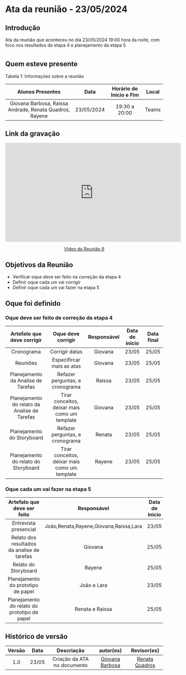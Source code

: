 # Ata da reunião - 23/05/2024

## Introdução
Ata da reunião que aconteceu no dia 23/05/2024 19:00 hora da noite, com foco nos resultados da etapa 4 e planejamento da etapa 5

#

## Quem esteve presente

Tabela 1: Informações sobre a reunião

| Alunos Presentes       | Data | Horário de Inicio e Fim                                 | Local            |
| :--------: | :----: | :--------------------:                    | :---------------: |
|   Giovana Barbosa, Raissa Andrade, Renata Quadros, Rayene |  23/05/2024   | 19:30 a 20:00 | Teams  | 

## Link da gravação

<p style="text-align: center"><iframe width="560" height="315" src="https://www.youtube.com/embed/5vc8x5rF0Ms " title="YouTube video player" frameborder="0" allow="accelerometer; autoplay; clipboard-write; encrypted-media; gyroscope; picture-in-picture; web-share" referrerpolicy="strict-origin-when-cross-origin" allowfullscreen></iframe></p>
<p style="text-align: center"><a href="https://youtu.be/5vc8x5rF0Ms " target="blanket">Vídeo da Reunião 6</a></p>

## Objetivos da Reunião

- Verificar oque deve ser feito na correção da etapa 4
- Definir oque cada um vai corrigir
- Definir oque cada um vai fazer na etapa 5

## Oque foi definido

### Oque deve ser feito de correção da etapa 4
|                  Artefato que deve corrigir                        |           Oque deve corrigir          |                    Responsável                    | Data de inicio          | Data final        |
| :----------------------------------------------------------: | :-------------------------------: | :-------------------------------------------------: | :-------------------------------: |  :-------------------------------: | 
|Cronograma| Corrigir datas |Giovana|23/05|25/05|
|Reuniões| Especifircar mais as atas| Giovana |23/05|25/05
|Planejamento da Analise de Tarefas|Refazer perguntas, e cronograma|Raissa|23/05|25/05|
|Planejamento do relato da Analise de Tarefas|Tirar conceitos, deixar mais como um template|Giovana|23/05|25/05|
|Planejamento do Storyboard|Refazer perguntas, e cronograma|Renata|23/05|25/05|
|Planejamento do relato do Storyboard|Tirar conceitos, deixar mais como um template|Rayene|23/05|25/05|


### Oque cada um vai fazer na etapa 5
|                  Artefato que deve ser feito           |                    Responsável                    | Data de inicio          | Data final        |
| :----------------------------------------------------------: | :-------------------------------: | :-------------------------------------------------: | :-------------------------------: | 
|Entrevista presencial|João,Renata,Rayene,Giovana,Raissa,Lara|23/05|26/05|
|Relato dos resultados da analise de tarefas|Giovana|25/05|27/05|
|Relato do Storyboard|Rayene|25/05|27/05|
|Planejamento do prototipo de papel|João e Lara|23/05|25/05|
|Planejamento do relato do prototipo de papel|Renata e Raissa|25/05|27/05|


## Histórico de versão
|                            Versão                             |              Data               |                    Descriação                     | autor(es)           |  Revisor(es)          |
| :----------------------------------------------------------: | :-------------------------------: | :-------------------------------------------------: | :-------------------------------: |  :-------------------------------: | 
| 1.0 |  23/05  | Criação da ATA no documento |[Giovana Barbosa ](https://github.com/gio221) | [Renata Quadros](https://github.com/Renatinha28) | 25/05|

